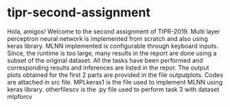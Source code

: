 # tipr-second-assignment
Hola, amigos! Welcome to the second assignment of TIPR-2019.
Multi layer perceptron neural network is implemented from scratch and also using keras library.
MLNN implemented is configurable through keyboard inputs.
Since, the runtime is too large, many results in the report are done using a subset of the original dataset.
All the tasks have been performed and corresponding results and inferences are listed in the repor.
The output plots obtained for the first 2 parts are provided in the file outputplots.
Codes are attached in src file.
MPLkeras1 is the file used to implement MLNN using keras library. 
otherfilescv is the .py file used to perform task 3 with dataset mlpforcv
